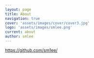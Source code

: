 ```yaml
---
layout: page
title: About
navigation: true
cover: 'assets/images/cover/cover3.jpg'
logo: 'assets/images/smlee.png'
current: about
author: smlee
---
```


<https://github.com/sm1ee/>
